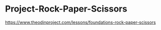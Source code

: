 # Project-Rock-Paper-Scissors
https://www.theodinproject.com/lessons/foundations-rock-paper-scissors
